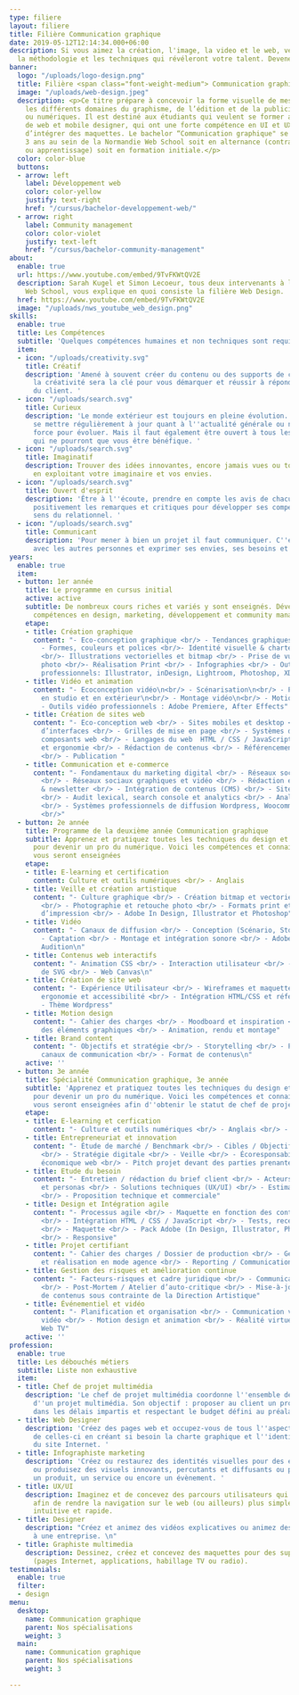 ```yaml
---
type: filiere
layout: filiere
title: Filière Communication graphique
date: 2019-05-12T12:14:34.000+06:00
description: Si vous aimez la création, l'image, la video et le web, venez apprendre
  la méthodologie et les techniques qui révéleront votre talent. Devenez web designer.
banner:
  logo: "/uploads/logo-design.png"
  title: Filière <span class="font-weight-medium"> Communication graphique </span>
  image: "/uploads/web-design.jpeg"
  description: <p>Ce titre prépare à concevoir la forme visuelle de messages dans
    les différents domaines du graphisme, de l’édition et de la publicité, imprimés
    ou numériques. Il est destiné aux étudiants qui veulent se former aux métiers
    de web et mobile designer, qui ont une forte compétence en UI et UX et capables
    d’intégrer des maquettes. Le bachelor “Communication graphique" se déroule sur
    3 ans au sein de la Normandie Web School soit en alternance (contrat de professionnalisation
    ou apprentissage) soit en formation initiale.</p>
  color: color-blue
  buttons:
  - arrow: left
    label: Développement web
    color: color-yellow
    justify: text-right
    href: "/cursus/bachelor-developpement-web/"
  - arrow: right
    label: Community management
    color: color-violet
    justify: text-left
    href: "/cursus/bachelor-community-management"
about:
  enable: true
  url: https://www.youtube.com/embed/9TvFKWtQV2E
  description: Sarah Kugel et Simon Lecoeur, tous deux intervenants à la Normandie
    Web School, vous explique en quoi consiste la filière Web Design.
  href: https://www.youtube.com/embed/9TvFKWtQV2E
  image: "/uploads/nws_youtube_web_design.png"
skills:
  enable: true
  title: Les Compétences
  subtitle: 'Quelques compétences humaines et non techniques sont requises. '
  item:
  - icon: "/uploads/creativity.svg"
    title: Créatif
    description: 'Amené à souvent créer du contenu ou des supports de communication,
      la créativité sera la clé pour vous démarquer et réussir à répondre aux attentes
      du client. '
  - icon: "/uploads/search.svg"
    title: Curieux
    description: 'Le monde extérieur est toujours en pleine évolution. Il faut donc
      se mettre régulièrement à jour quant à l''actualité générale ou numérique. Une
      force pour évoluer. Mais il faut également être ouvert à tous les cours proposés
      qui ne pourront que vous être bénéfique. '
  - icon: "/uploads/search.svg"
    title: Imaginatif
    description: Trouver des idées innovantes, encore jamais vues ou toutes récentes
      en exploitant votre imaginaire et vos envies.
  - icon: "/uploads/search.svg"
    title: Ouvert d'esprit
    description: 'Être à l''écoute, prendre en compte les avis de chacun, accepter
      positivement les remarques et critiques pour développer ses compétences et son
      sens du relationnel. '
  - icon: "/uploads/search.svg"
    title: Communicant
    description: 'Pour mener à bien un projet il faut communiquer. C''est à dire échanger
      avec les autres personnes et exprimer ses envies, ses besoins et ses attentes. '
years:
  enable: true
  item:
  - button: 1er année
    title: Le programme en cursus initial
    active: active
    subtitle: De nombreux cours riches et variés y sont enseignés. Développez vos
      compétences en design, marketing, développement et community management.
    etape:
    - title: Création graphique
      content: "- Eco-conception graphique <br/> - Tendances graphiques & veille <br/>
        - Formes, couleurs et polices <br/>- Identité visuelle & charte graphique
        <br/>- Illustrations vectorielles et bitmap <br/> - Prise de vue et retouches
        photo <br/>- Réalisation Print <br/> - Infographies <br/> - Outils graphiques
        professionnels: Illustrator, inDesign, Lightroom, Photoshop, XD"
    - title: Vidéo et animation
      content: "- Ecoconception vidéo\n<br/> - Scénarisation\n<br/> - Prise de vue
        en studio et en extérieur\n<br/> - Montage vidéo\n<br/> - Motion Design \n<br/>
        - Outils vidéo professionnels : Adobe Premiere, After Effects"
    - title: Création de sites web
      content: "- Eco-conception web <br/> - Sites mobiles et desktop <br/> - Conception
        d’interfaces <br/> - Grilles de mise en page <br/> - Systèmes de design et
        composants web <br/> - Langages du web  HTML / CSS / JavaScript <br/> - Accessibilité
        et ergonomie <br/> - Rédaction de contenus <br/> - Référencement naturel (SEO)
        <br/> - Publication "
    - title: Communication et e-commerce
      content: "- Fondamentaux du marketing digital <br/> - Réseaux sociaux professionnels
        <br/> - Réseaux sociaux graphiques et vidéo <br/> - Rédaction et envoi e-mailing
        & newsletter <br/> - Intégration de contenus (CMS) <br/> - Sites e-commerce
        <br/> - Audit lexical, search console et analytics <br/> - Analyse d'éco performance
        <br/> - Systèmes professionnels de diffusion Wordpress, Woocommerce, Sendinblue
        <br/>"
  - button: 2e année
    title: Programme de la deuxième année Communication graphique
    subtitle: Apprenez et pratiquez toutes les techniques du design et du graphisme
      pour devenir un pro du numérique. Voici les compétences et connaissances qui
      vous seront enseignées
    etape:
    - title: E-learning et certification
      content: Culture et outils numériques <br/> - Anglais
    - title: Veille et création artistique
      content: "- Culture graphique <br/> - Création bitmap et vectorielle et composition
        <br/> - Photographie et retouche photo <br/> - Formats print et techniques
        d’impression <br/> - Adobe In Design, Illustrator et Photoshop"
    - title: Vidéo
      content: "- Canaux de diffusion <br/> - Conception (Scénario, Storyboard) <br/>
        - Captation <br/> - Montage et intégration sonore <br/> - Adobe Premiere et
        Audition\n"
    - title: Contenus web interactifs
      content: "- Animation CSS <br/> - Interaction utilisateur <br/> - Animation
        de SVG <br/> - Web Canvas\n"
    - title: Création de site web
      content: "- Expérience Utilisateur <br/> - Wireframes et maquettes <br/> - Écoconception,
        ergonomie et accessibilité <br/> - Intégration HTML/CSS et référencement <br/>
        - Thème Wordpress"
    - title: Motion design
      content: "- Cahier des charges <br/> - Moodboard et inspiration <br/> - Création
        des éléments graphiques <br/> - Animation, rendu et montage"
    - title: Brand content
      content: "- Objectifs et stratégie <br/> - Storytelling <br/> - Personas et
        canaux de communication <br/> - Format de contenus\n"
    active: ''
  - button: 3e année
    title: Spécialité Communication graphique, 3e année
    subtitle: 'Apprenez et pratiquez toutes les techniques du design et du graphisme
      pour devenir un pro du numérique. Voici les compétences et connaissances qui
      vous seront enseignées afin d''obtenir le statut de chef de projet digital. '
    etape:
    - title: E-learning et cerfication
      content: "- Culture et outils numériques <br/> - Anglais <br/> - CNIL et RGPD"
    - title: Entrepreneuriat et innovation
      content: "- Étude de marché / Benchmark <br/> - Cibles / Objectifs / Positionnement
        <br/> - Stratégie digitale <br/> - Veille <br/> - Écoresponsabilité / Modèle
        économique web <br/> - Pitch projet devant des parties prenantes"
    - title: Etude du besoin
      content: "- Entretien / rédaction du brief client <br/> - Acteurs du projets
        et personas <br/> - Solutions techniques (UX/UI) <br/> - Estimation des coûts
        <br/> - Proposition technique et commerciale"
    - title: Design et Intégration agile
      content: "- Processus agile <br/> - Maquette en fonction des contraintes UX/UI
        <br/> - Intégration HTML / CSS / JavaScript <br/> - Tests, recettage et validation
        <br/> - Maquette <br/> - Pack Adobe (In Design, Illustrator, Photoshop, XD)
        <br/> - Responsive"
    - title: Projet certifiant
      content: "- Cahier des charges / Dossier de production <br/> - Gestion de projet
        et réalisation en mode agence <br/> - Reporting / Communication orale et écrite"
    - title: Gestion des risques et amélioration continue
      content: "- Facteurs-risques et cadre juridique <br/> - Communication de crise
        <br/> - Post-Mortem / Atelier d’auto-critique <br/> - Mise-à-jour qualitative
        de contenus sous contrainte de la Direction Artistique"
    - title: Événementiel et vidéo
      content: "- Planification et organisation <br/> - Communication visuelle et
        vidéo <br/> - Motion design et animation <br/> - Réalité virtuelle <br/> -
        Web TV"
    active: ''
profession:
  enable: true
  title: Les débouchés métiers
  subtitle: Liste non exhaustive
  item:
  - title: Chef de projet multimédia
    description: 'Le chef de projet multimédia coordonne l''ensemble de la production
      d''un projet multimédia. Son objectif : proposer au client un produit de qualité,
      dans les délais impartis et respectant le budget défini au préalable.'
  - title: Web Designer
    description: 'Créez des pages web et occupez-vous de tous l''aspects graphiques
      de celles-ci en créant si besoin la charte graphique et l''identité visuelle
      du site Internet. '
  - title: Infographiste marketing
    description: 'Créez ou restaurez des identités visuelles pour des entreprises
      ou produisez des visuels innovants, percutants et diffusants ou promouvants
      un produit, un service ou encore un évènement. '
  - title: UX/UI
    description: Imaginez et de concevez des parcours utilisateurs qui créent de l'émotion
      afin de rendre la navigation sur le web (ou ailleurs) plus simple, désirable,
      intuitive et rapide.
  - title: Designer
    description: "Créez et animez des vidéos explicatives ou animez des visuels propres
      à une entreprise. \n"
  - title: Graphiste multimedia
    description: Dessinez, créez et concevez des maquettes pour des supports numérique
      (pages Internet, applications, habillage TV ou radio).
testimonials:
  enable: true
  filter:
  - design
menu:
  desktop:
    name: Communication graphique
    parent: Nos spécialisations
    weight: 3
  main:
    name: Communication graphique
    parent: Nos spécialisations
    weight: 3

---
```

